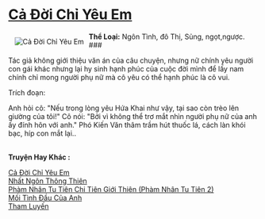 <a href="https://utruyen.com/truyen/ca-doi-chi-yeu-em/19170/" title="Cả Đời Chỉ Yêu Em"><h1>Cả Đời Chỉ Yêu Em</h1></a><div style="display:table"><img align="right" style="float: left; padding: 10px;" src="https://utruyen.com/images/story/200x260/ca-doi-chi-yeu-em.jpg" alt="Cả Đời Chỉ Yêu Em"><b>Thể Loại:</b> Ngôn Tình, đô Thị, Sủng, ngọt,ngược. ### <p></p>Tác giả không giới thiệu văn án của câu chuyện, nhưng nữ chính yêu người con gái khác nhưng lại hy sinh hạnh phúc của cuộc đời mình để lấy nam chính chỉ mong người phụ nữ mà cô yêu có thể hạnh phúc là cô vui.<p></p>Trích đoạn:<p></p>Anh hỏi cô: "Nếu trong lòng yêu Hứa Khai như vậy, tại sao còn trèo lên giường của tôi!" Cô nói: "Bởi vì không thể trơ mắt nhìn người phụ nữ của anh ấy đính hôn với anh." Phó Kiến Văn thâm trầm hút thuốc lá, cách làn khói bạc, híp con mắt lại..</div><p><br><b>Truyện Hay Khác :</b></p><a href="https://utruyen.com/truyen/ca-doi-chi-yeu-em/19170/" alt="Cả Đời Chỉ Yêu Em">Cả Đời Chỉ Yêu Em</a><br/><a href="https://utruyen.com/truyen/nhat-ngon-thong-thien/17577/" alt="Nhất Ngôn Thông Thiên">Nhất Ngôn Thông Thiên</a><br/><a href="https://github.com/quanluxury/ngontinh_top100/tree/master/17517" alt="Phàm Nhân Tu Tiên Chi Tiên Giới Thiên (Phàm Nhân Tu Tiên 2)">Phàm Nhân Tu Tiên Chi Tiên Giới Thiên (Phàm Nhân Tu Tiên 2)</a><br/><a href="https://github.com/quanluxury/ngontinh_top100/tree/master/19374" alt="Mối Tình Đầu Của Anh">Mối Tình Đầu Của Anh</a><br/><a href="https://maps.google.td/url?q=https%3A%2F%2Futruyen.com%2Ftruyen%2Ftham-luyen%2F19300%2F" alt="Tham Luyến">Tham Luyến</a><br/>